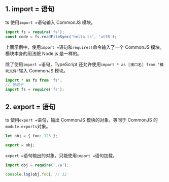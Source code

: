 ## &#x20;1. import = 语句

ts 使用`import =`语句输入 CommonJS 模块。

```typescript
import fs = require('fs');
const code = fs.readFileSync('hello.ts', 'utf8');

```

上面示例中，使用`import =`语句和`require()`命令输入了一个 CommonJS 模块。模块本身的用法跟 Node.js 是一样的。

除了使用`import =`语句，TypeScript 还允许使用`import * as [接口名] from "模块文件"`输入 CommonJS 模块。

```typescript
import * as fs from 'fs';
// 等同于
import fs = require('fs');
```

## &#x20;2. export = 语句

ts 使用`export =`语句，输出 CommonJS 模块的对象，等同于 CommonJS 的`module.exports`对象。

```typescript
let obj = { foo: 123 };

export = obj;

```

`export =`语句输出的对象，只能使用`import =`语句加载。

```typescript
import obj = require('./a');

console.log(obj.foo); // 12
```

